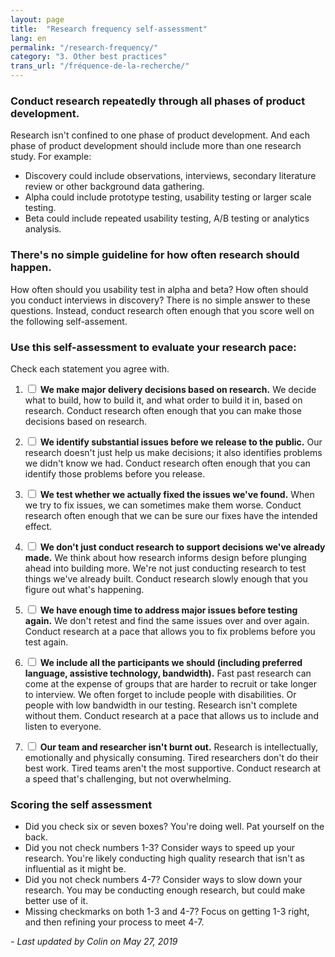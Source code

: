 ```yaml
---
layout: page
title:  "Research frequency self-assessment"
lang: en
permalink: "/research-frequency/"
category: "3. Other best practices"
trans_url: "/fréquence-de-la-recherche/"
---
```

### Conduct research repeatedly through all phases of product development.
Research isn't confined to one phase of product development. And each phase of product development should include more than one research study. For example:
* Discovery could include observations, interviews, secondary literature review or other background data gathering.
* Alpha could include prototype testing, usability testing or larger scale testing.
* Beta could include repeated usability testing, A/B testing or analytics analysis.

### There's no simple guideline for how often research should happen.
How often should you usability test in alpha and beta? How often should you conduct interviews in discovery? There is no simple answer to these questions. Instead, conduct research often enough that you score well on the following self-assement.

### Use this self-assessment to evaluate your research pace:

Check each statement you agree with.

1. <input type="checkbox"> **We make major delivery decisions based on research.** We decide what to build, how to build it, and what order to build it in, based on research. Conduct research often enough that you can make those decisions based on research.

2. <input type="checkbox">  **We identify substantial issues before we release to the public.** Our research doesn't just help us make decisions; it also identifies problems we didn't know we had. Conduct research often enough that you can identify those problems before you release.

3. <input type="checkbox">  **We test whether we actually fixed the issues we've found.** When we try to fix issues, we can sometimes make them worse. Conduct research often enough that we can be sure our fixes have the intended effect.

4. <input type="checkbox">  **We don't just conduct research to support decisions we've already made.** We think about how research informs design before plunging ahead into building more. We're not just conducting research to test things we've already built. Conduct research slowly enough that you figure out what's happening.  

5. <input type="checkbox">  **We have enough time to address major issues before testing again.** We don't retest and find the same issues over and over again. Conduct research at a pace that allows you to fix problems before you test again.

6. <input type="checkbox">  **We include all the participants we should (including preferred language, assistive technology, bandwidth).** Fast past research can come at the expense of groups that are harder to recruit or take longer to interview. We often forget to include people with disabilities. Or people with low bandwidth in our testing. Research isn't complete without them. Conduct research at a pace that allows us to include and listen to everyone.

7. <input type="checkbox">  **Our team and researcher isn't burnt out.** Research is intellectually, emotionally and physically consuming. Tired researchers don't do their best work. Tired teams aren't the most supportive. Conduct research at a speed that's challenging, but not overwhelming.

### Scoring the self assessment
* Did you check six or seven boxes? You're doing well. Pat yourself on the back.
* Did you not check numbers 1-3? Consider ways to speed up your research. You're likely conducting high quality research that isn't as influential as it might be.
* Did you not check numbers 4-7? Consider ways to slow down your research. You may be conducting enough research, but could make better use of it.
* Missing checkmarks on both 1-3 and 4-7? Focus on getting 1-3 right, and then refining your process to meet 4-7.

_- Last updated by Colin on May 27, 2019_
